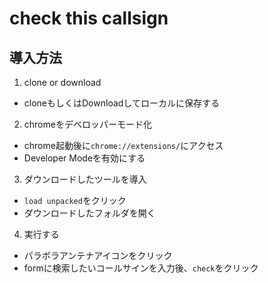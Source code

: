 # check this callsign

## 導入方法
1. clone or download
  - cloneもしくはDownloadしてローカルに保存する
2. chromeをデベロッパーモード化
  - chrome起動後に`chrome://extensions/`にアクセス
  - Developer Modeを有効にする
3. ダウンロードしたツールを導入
  - `load unpacked`をクリック
  - ダウンロードしたフォルダを開く
4. 実行する
  - パラボラアンテナアイコンをクリック
  - formに検索したいコールサインを入力後、`check`をクリック

  